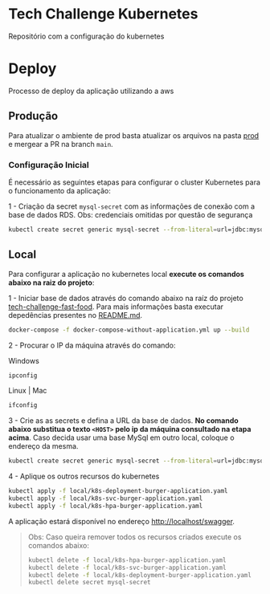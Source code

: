 # Tech Challenge Kubernetes
Repositório com a configuração do kubernetes


# Deploy
Processo de deploy da aplicação utilizando a aws


## Produção
Para atualizar o ambiente de prod basta atualizar os arquivos na pasta [prod](/prod/) e mergear a PR na branch `main`.


### Configuração Inicial
É necessário as seguintes etapas para configurar o cluster Kubernetes para o funcionamento da aplicação:

1 - Criação da secret `mysql-secret` com as informações de conexão com a base de dados RDS. Obs: credenciais omitidas por questão de segurança 

```bash
kubectl create secret generic mysql-secret --from-literal=url=jdbc:mysql://<HOST>:3306/burger --from-literal=username=<USER> --from-literal=password=<PASSWORD>
```


## Local
Para configurar a aplicação no kubernetes local **execute os comandos abaixo na raiz do projeto**:

1 - Iniciar base de dados através do comando abaixo na raíz do projeto [tech-challenge-fast-food](https://github.com/souzamarcos/tech-challenge-fast-food).
Para mais informações basta executar depedências presentes no [README.md](https://github.com/souzamarcos/tech-challenge-fast-food/blob/main/README.md#executando-somente-depend%C3%AAncias).

``` bash
docker-compose -f docker-compose-without-application.yml up --build
```

2 - Procurar o IP da máquina através do comando:

Windows
```bash
ipconfig
```
Linux | Mac
```bash
ifconfig
```


3 - Crie as as secrets e defina a URL da base de dados. **No comando abaixo substitua o texto `<HOST>` pelo ip da máquina consultado na etapa acima**. Caso decida usar uma base MySql em outro local, coloque o endereço da mesma.
```bash
kubectl create secret generic mysql-secret --from-literal=url=jdbc:mysql://<HOST>:3306/burger --from-literal=username=user --from-literal=password=password
```

4 - Aplique os outros recursos do kubernetes
```bash
kubectl apply -f local/k8s-deployment-burger-application.yaml
kubectl apply -f local/k8s-svc-burger-application.yaml
kubectl apply -f local/k8s-hpa-burger-application.yaml
```

A aplicação estará disponível no endereço [http://localhost/swagger](http://localhost/swagger).


> Obs: Caso queira remover todos os recursos criados execute os comandos abaixo:
>```bash
>kubectl delete -f local/k8s-hpa-burger-application.yaml
>kubectl delete -f local/k8s-svc-burger-application.yaml
>kubectl delete -f local/k8s-deployment-burger-application.yaml
>kubectl delete secret mysql-secret 
>```
